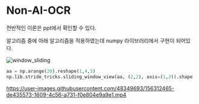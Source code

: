 # Non-AI-OCR


전반적인 이론은 ppt에서 확인할 수 있다.

알고리즘 중에 아래 알고리즘을 적용하였는데
numpy 라이브러리에서 구현이 되어있다.

![window_sliding](https://user-images.githubusercontent.com/48349693/156313088-b206e22f-5a5a-4381-82f0-b1c4f1a8a78e.gif)

```python
aa = np.arange(20).reshape(1,4,5)
np.lib.stride_tricks.sliding_window_view(aa, (2,2), axis=(1,2)).shape
```


https://user-images.githubusercontent.com/48349693/156312465-de435573-1609-4c56-a731-f0e804e9a9e1.mp4


